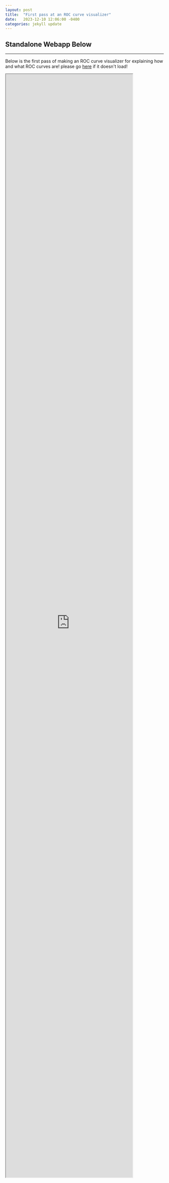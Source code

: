 ```yaml
---
layout: post
title:  "First pass at an ROC curve visualizer"
date:   2023-12-10 12:06:00 -0400
categories: jekyll update
---
```

 ## Standalone Webapp Below
----
Below is the first pass of making an ROC curve visualizer for explaining how and what ROC curves are!
please go [here][app_location] if it doesn't load!


<iframe src="https://rowancallahan.github.io/assets/static_plotly_gaussian_sliders.html" width="80%" height="90%"></iframe>


[app_location]:https://rowancallahan.github.io/assets/static_plotly_gaussian_sliders.html
